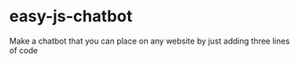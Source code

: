 # easy-js-chatbot
 Make a chatbot that you can place on any website by just adding three lines of code
